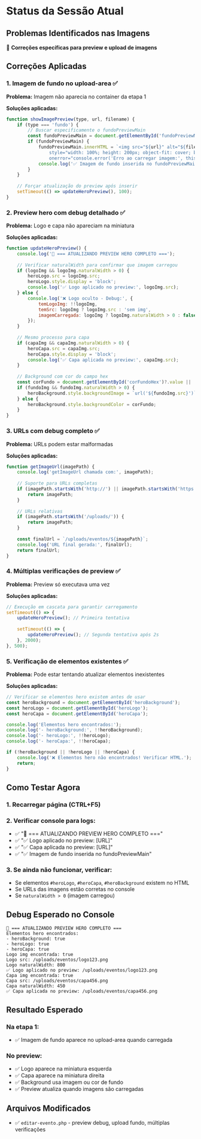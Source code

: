 # Status da Sessão Atual

## Problemas Identificados nas Imagens
🔧 **Correções específicas para preview e upload de imagens**

## Correções Aplicadas

### **1. Imagem de fundo no upload-area** ✅
**Problema:** Imagem não aparecia no container da etapa 1

**Soluções aplicadas:**
```javascript
function showImagePreview(type, url, filename) {
    if (type === 'fundo') {
        // Buscar especificamente o fundoPreviewMain
        const fundoPreviewMain = document.getElementById('fundoPreviewMain');
        if (fundoPreviewMain) {
            fundoPreviewMain.innerHTML = `<img src="${url}" alt="${filename}" 
                style="width: 100%; height: 200px; object-fit: cover; border-radius: 8px;" 
                onerror="console.error('Erro ao carregar imagem:', this.src); this.style.display='none';">`;
            console.log('✅ Imagem de fundo inserida no fundoPreviewMain');
        }
    }
    
    // Forçar atualização do preview após inserir
    setTimeout(() => updateHeroPreview(), 100);
}
```

### **2. Preview hero com debug detalhado** ✅
**Problema:** Logo e capa não apareciam na miniatura

**Soluções aplicadas:**
```javascript
function updateHeroPreview() {
    console.log('🎨 === ATUALIZANDO PREVIEW HERO COMPLETO ===');
    
    // Verificar naturalWidth para confirmar que imagem carregou
    if (logoImg && logoImg.naturalWidth > 0) {
        heroLogo.src = logoImg.src;
        heroLogo.style.display = 'block';
        console.log('✅ Logo aplicado no preview:', logoImg.src);
    } else {
        console.log('❌ Logo oculto - Debug:', {
            temLogoImg: !!logoImg,
            temSrc: logoImg ? logoImg.src : 'sem img',
            imagemCarregada: logoImg ? logoImg.naturalWidth > 0 : false
        });
    }
    
    // Mesmo processo para capa
    if (capaImg && capaImg.naturalWidth > 0) {
        heroCapa.src = capaImg.src;
        heroCapa.style.display = 'block';
        console.log('✅ Capa aplicada no preview:', capaImg.src);
    }
    
    // Background com cor do campo hex
    const corFundo = document.getElementById('corFundoHex')?.value || '#000000';
    if (fundoImg && fundoImg.naturalWidth > 0) {
        heroBackground.style.backgroundImage = `url('${fundoImg.src}')`;
    } else {
        heroBackground.style.backgroundColor = corFundo;
    }
}
```

### **3. URLs com debug completo** ✅
**Problema:** URLs podem estar malformadas

**Soluções aplicadas:**
```javascript
function getImageUrl(imagePath) {
    console.log('getImageUrl chamada com:', imagePath);
    
    // Suporte para URLs completas
    if (imagePath.startsWith('http://') || imagePath.startsWith('https://')) {
        return imagePath;
    }
    
    // URLs relativas
    if (imagePath.startsWith('/uploads/')) {
        return imagePath;
    }
    
    const finalUrl = `/uploads/eventos/${imagePath}`;
    console.log('URL final gerada:', finalUrl);
    return finalUrl;
}
```

### **4. Múltiplas verificações de preview** ✅
**Problema:** Preview só executava uma vez

**Soluções aplicadas:**
```javascript
// Execução em cascata para garantir carregamento
setTimeout(() => {
    updateHeroPreview(); // Primeira tentativa
    
    setTimeout(() => {
        updateHeroPreview(); // Segunda tentativa após 2s
    }, 2000);
}, 500);
```

### **5. Verificação de elementos existentes** ✅
**Problema:** Pode estar tentando atualizar elementos inexistentes

**Soluções aplicadas:**
```javascript
// Verificar se elementos hero existem antes de usar
const heroBackground = document.getElementById('heroBackground');
const heroLogo = document.getElementById('heroLogo');
const heroCapa = document.getElementById('heroCapa');

console.log('Elementos hero encontrados:');
console.log('- heroBackground:', !!heroBackground);
console.log('- heroLogo:', !!heroLogo);
console.log('- heroCapa:', !!heroCapa);

if (!heroBackground || !heroLogo || !heroCapa) {
    console.log('❌ Elementos hero não encontrados! Verificar HTML.');
    return;
}
```

## Como Testar Agora

### **1. Recarregar página (CTRL+F5)**
### **2. Verificar console para logs:**
- ✅ "🎨 === ATUALIZANDO PREVIEW HERO COMPLETO ==="
- ✅ "✅ Logo aplicado no preview: [URL]"
- ✅ "✅ Capa aplicada no preview: [URL]"
- ✅ "✅ Imagem de fundo inserida no fundoPreviewMain"

### **3. Se ainda não funcionar, verificar:**
- Se elementos `#heroLogo`, `#heroCapa`, `#heroBackground` existem no HTML
- Se URLs das imagens estão corretas no console
- Se `naturalWidth > 0` (imagem carregou)

## Debug Esperado no Console

```
🎨 === ATUALIZANDO PREVIEW HERO COMPLETO ===
Elementos hero encontrados:
- heroBackground: true
- heroLogo: true  
- heroCapa: true
Logo img encontrada: true
Logo src: /uploads/eventos/logo123.png
Logo naturalWidth: 800
✅ Logo aplicado no preview: /uploads/eventos/logo123.png
Capa img encontrada: true
Capa src: /uploads/eventos/capa456.png
Capa naturalWidth: 450
✅ Capa aplicada no preview: /uploads/eventos/capa456.png
```

## Resultado Esperado

### **Na etapa 1:**
- ✅ Imagem de fundo aparece no upload-area quando carregada

### **No preview:**
- ✅ Logo aparece na miniatura esquerda
- ✅ Capa aparece na miniatura direita
- ✅ Background usa imagem ou cor de fundo
- ✅ Preview atualiza quando imagens são carregadas

## Arquivos Modificados
- ✅ `editar-evento.php` - preview debug, upload fundo, múltiplas verificações
